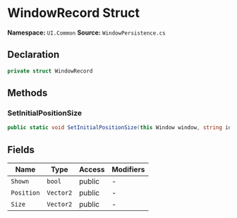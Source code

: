 # WindowRecord Struct

**Namespace:** `UI.Common`
**Source:** `WindowPersistence.cs`

## Declaration

```csharp
private struct WindowRecord
```

## Methods

### SetInitialPositionSize

```csharp
public static void SetInitialPositionSize(this Window window, string identifier, Vector2 defaultSize, Window.Position defaultPosition, Window.Sizing sizing)
```

## Fields

| Name | Type | Access | Modifiers |
|------|------|--------|-----------|
| `Shown` | `bool` | public | - |
| `Position` | `Vector2` | public | - |
| `Size` | `Vector2` | public | - |

